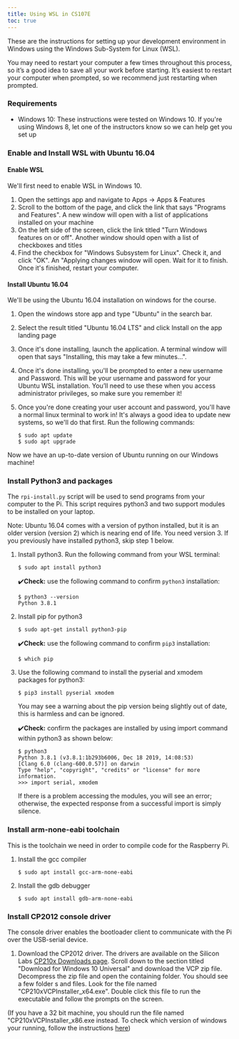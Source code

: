 ```yaml
---
title: Using WSL in CS107E
toc: true
---
```


These are the instructions for setting up your development environment in Windows using the Windows Sub-System for Linux (WSL).

You may need to restart your computer a few times throughout this process, so it’s a good idea to save all your work before starting. It’s easiest to restart your computer when prompted, so we recommend just restarting when prompted.

### Requirements

- Windows 10: These instructions were tested on Windows 10. If you're using Windows 8, let one of the instructors know so we can help get you set up

### Enable and Install WSL with Ubuntu 16.04

#### Enable WSL

We'll first need to enable WSL in Windows 10.

1. Open the settings app and navigate to Apps -> Apps & Features
2. Scroll to the bottom of the page, and click the link that says "Programs and Features". A new window will open with a list of applications installed on your machine
3. On the left side of the screen, click the link titled "Turn Windows features on or off". Another window should open with a list of checkboxes and titles
4. Find the checkbox for "Windows Subsystem for Linux". Check it, and click "OK". An "Applying changes window will open. Wait for it to finish. Once it's finished, restart your computer.

#### Install Ubuntu 16.04

We'll be using the Ubuntu 16.04 installation on windows for the course.

1. Open the windows store app and type "Ubuntu" in the search bar.
2. Select the result titled "Ubuntu 16.04 LTS" and click Install on the app landing page
3. Once it's done installing, launch the application. A terminal window will open that says "Installing, this may take a few minutes...".
4. Once it's done installing, you'll be prompted to enter a new username and Password. This will be your username and password for your Ubuntu WSL installation. You’ll need to use these when you access administrator privileges, so make sure you remember it!
5. Once you're done creating your user account and password, you'll have a normal linux terminal to work in! It's always a good idea to update new systems, so we'll do that first. Run the following commands:

   ```
   $ sudo apt update
   $ sudo apt upgrade
   ```

Now we have an up-to-date version of Ubuntu running on our Windows machine!

### Install Python3 and packages

The `rpi-install.py` script will be used to send programs from your computer to the Pi. This script requires python3 and two support modules to be installed on your laptop.

Note: Ubuntu 16.04 comes with a version of python installed, but it is an older version (version 2) which is nearing end of life. You need version 3. If you previously have installed python3, skip step 1 below.

1.  Install python3. Run the following command from your WSL terminal:

    ```
    $ sudo apt install python3
    ```

    ✔️**Check:** use the following command to confirm `python3` installation:

    ```
    $ python3 --version
    Python 3.8.1
    ```

2.  Install pip for python3

    ```
    $ sudo apt-get install python3-pip
    ```

    ✔️**Check:** use the following command to confirm `pip3` installation:

    ```
    $ which pip
    ```

3.  Use the following command to install the pyserial and xmodem packages for python3:

    ```
    $ pip3 install pyserial xmodem
    ```

    You may see a warning about the pip version being slightly out of date, this is harmless and can be ignored.

    ✔️**Check:** confirm the packages are installed by using import command within python3 as shown below:

    ```
    $ python3
    Python 3.8.1 (v3.8.1:1b293b6006, Dec 18 2019, 14:08:53)
    [Clang 6.0 (clang-600.0.57)] on darwin
    Type "help", "copyright", "credits" or "license" for more information.
    >>> import serial, xmodem
    ```

    If there is a problem accessing the modules, you will see an error; otherwise, the expected response from a successful import is simply silence.

### Install arm-none-eabi toolchain

This is the toolchain we need in order to compile code for the Raspberry Pi.

1. Install the gcc compiler

   ```
   $ sudo apt install gcc-arm-none-eabi
   ```

2. Install the gdb debugger
   ```
   $ sudo apt install gdb-arm-none-eabi
   ```

### Install CP2012 console driver

The console driver enables the bootloader client to communicate with the Pi over the USB-serial device.

1. Download the CP2012 driver. The drivers are available on the Silicon Labs [CP210x Downloads page](https://www.silabs.com/products/development-tools/software/usb-to-uart-bridge-vcp-drivers). Scroll down to the section titled "Download for Windows 10 Universal" and download the VCP zip file. Decompress the zip file and open the containing folder. You should see a few folder s and files. Look for the file named "CP210xVCPInstaller_x64.exe". Double click this file to run the executable and follow the prompts on the screen.

(If you have a 32 bit machine, you should run the file named "CP210xVCPInstaller_x86.exe instead. To check which version of windows your running, follow the instructions [here](https://support.microsoft.com/en-us/help/13443/windows-which-version-am-i-running))
